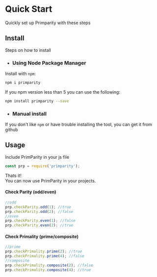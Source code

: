 # Quick Start

<p>Quickly set up Primparity with these steps</p>

## Install

<p>Steps on how to install</p>

- ### Using Node Package Manager
Install with ```npm```:

```sh
npm i primparity
```
If you npm version less than 5 you can use the following:
```sh
npm install primparity --save
```

- ### Manual install

If you don't like ```npm``` or have trouble installing the tool, you can get it from github

## Usage

<p>Include PrimParity in your js file</p>

```js
const prp = require('primparity');
```

<p>Thats it!<br>You can now use PrimParity in your projects.</p>

#### Check Parity (odd/even)
```js
//odd
prp.checkParity.odd(1); //true
prp.checkParity.odd(2); //false
//even
prp.checkParity.even(1); //false
prp.checkParity.even(2); //true
```
#### Check Primality (prime/composite)
```js
//prime
prp.checkPrimality.prime(2); //true
prp.checkPrimality.prime(4); //false
//composite
prp.checkPrimality.composite(2); //false
prp.checkPrimality.composite(4); //true
```

